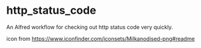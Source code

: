 http_status_code
================

An Alfred workflow for checking out http status code very quickly.

icon from https://www.iconfinder.com/iconsets/Milkanodised-png#readme